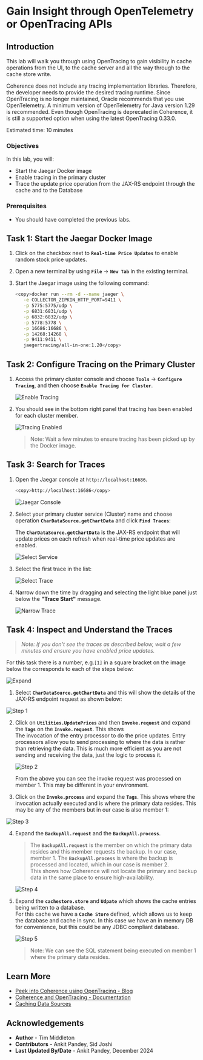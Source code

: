 # Gain Insight through OpenTelemetry or OpenTracing APIs

## Introduction
      
This lab will walk you through using OpenTracing to gain visibility in cache operations from the UI, to the cache server and all the way through to the cache store write.

Coherence does not include any tracing implementation libraries. Therefore, the developer needs to provide the desired tracing runtime. Since OpenTracing is no longer maintained, Oracle recommends that you use OpenTelemetry. A minimum version of OpenTelemetry for Java version 1.29 is recommended. Even though OpenTracing is deprecated in Coherence, it is still a supported option when using the latest OpenTracing 0.33.0.

Estimated time: 10 minutes

### Objectives

In this lab, you will:

* Start the Jaegar Docker image
* Enable tracing in the primary cluster
* Trace the update price operation from the JAX-RS endpoint through the cache and to the Database

### Prerequisites

* You should have completed the previous labs.

## Task 1: Start the Jaegar Docker Image 
   
1. Click on the checkbox next to **`Real-time Price Updates`** to enable random stock price updates.

2. Open a new terminal by using **`File`** -> **`New Tab`** in the existing terminal.

3. Start the Jaegar image using the following command:

      ```bash
      <copy>docker run --rm -d --name jaeger \
         -e COLLECTOR_ZIPKIN_HTTP_PORT=9411 \
         -p 5775:5775/udp \
         -p 6831:6831/udp \
         -p 6832:6832/udp \
         -p 5778:5778 \
         -p 16686:16686 \
         -p 14268:14268 \
         -p 9411:9411 \
         jaegertracing/all-in-one:1.20</copy>
      ```
   
## Task 2: Configure Tracing on the Primary Cluster
  
1. Access the primary cluster console and choose **`Tools`** -> **`Configure Tracing`**, and then choose **`Enable Tracing for Cluster`**.

   ![Enable Tracing](images/enable-tracing.png "Enable Tracing")
      
2. You should see in the bottom right panel that tracing has been enabled for each cluster member. 

   ![Tracing Enabled](images/tracing-enabled.png "Tracing Enabled")
      
      > Note: Wait a few minutes to ensure tracing has been picked up by the Docker image.
   
## Task 3: Search for Traces

1. Open the Jaegar console at `http://localhost:16686`.
      ```bash
      <copy>http://localhost:16686</copy>
      ```

      ![Jaegar Console](images/console.png "Jaegar Console")

2. Select your primary cluster service (Cluster) name and choose operation **`CharDataSource.getChartData`** and click **`Find Traces`**:
      
   The **`CharDataSource.getChartData`** is the JAX-RS endpoint that will update prices on each refresh when real-time price updates are enabled. 
  
   ![Select Service](images/select-service.png "Select Service")

3. Select the first trace in the list:

   ![Select Trace](images/select-trace.png "Select Trace")
   
4. Narrow down the time by dragging and selecting the light blue panel just below the **"Trace Start"** message.
    
   ![Narrow Trace](images/narrow.png "Narrow Trace")

## Task 4: Inspect and Understand the Traces

> *Note: If you don't see the traces as described below, wait a few minutes and ensure you have enabled price updates.*
  
For this task there is a number, e.g.`[1]` in a square bracket on the image below the corresponds to each of the steps below:

   ![Expand](images/expand.png "Expand")

1. Select **`CharDataSource.getChartData`** and this will show the details of the JAX-RS endpoint request as shown below:

  ![Step 1](images/step-1.png "Step 1")
 
2. Click on **`Utilities.UpdatePrices`** and then **`Invoke.request`** and expand the **`Tags`** on the **`Invoke.request`**. This shows</br>
   The invocation of the entry processor to do the price updates. Entry processors allow you to send processing to where
   the data is rather than retrieving the data. This is much more efficient as you are not sending and receiving the data, just the logic to process it.
  
   ![Step 2](images/step-2.png "Step 2")

   From the above you can see the invoke request was processed on member 1. This may be different in your environment.

3. Click on the **`Invoke.process`** and expand the **`Tags`**. This shows where the invocation actually executed and is where the primary data resides. This may be any of the members but in our case is also member 1:

  ![Step 3](images/step-3.png "Step 3")

4. Expand the **`BackupAll.request`** and the **`BackupAll.process`**. 

      > The **`BackupAll.request`** is the member on which the primary data resides and this member requests the backup. In our case, member 1. 
      The **`BackupAll.process`** is where the backup is processed and located, which in our case is member 2. </br>
      This shows how Coherence will not locate the primary and backup data in the same place to ensure high-availability.
      
      ![Step 4](images/step-4.png "Step 4")

5. Expand the **`cachestore.store`** and **`Udpate`** which shows the cache entries being written to a database.</br>
      For this cache we have a **`Cache Store`** defined, which allows us to keep the database and cache in sync. In this case we have
      an in memory DB for convenience, but this could be any JDBC compliant database.
      
      ![Step 5](images/step-5.png "Step 5")

      > Note: We can see the SQL statement being executed on member 1 where the primary data resides. 

## Learn More

* [Peek into Coherence using OpenTracing - Blog](https://blogs.oracle.com/oraclecoherence/post/peek-inside-coherence-with-opentracing)
* [Coherence and OpenTracing - Documentation](https://docs.oracle.com/en/middleware/standalone/coherence/14.1.2.0/develop-applications/debugging-coherence.html)
* [Caching Data Sources](https://docs.oracle.com/en/middleware/standalone/coherence/14.1.2.0/develop-applications/caching-data-sources.htm)   

## Acknowledgements

* **Author** - Tim Middleton
* **Contributors** - Ankit Pandey, Sid Joshi
* **Last Updated By/Date** - Ankit Pandey, December 2024